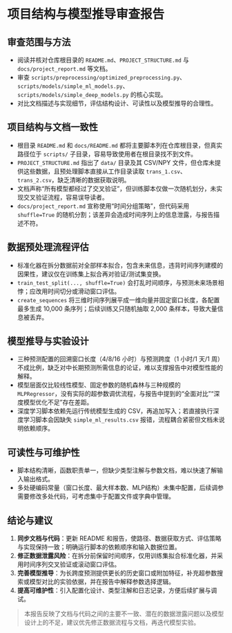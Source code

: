 # 项目结构与模型推导审查报告

## 审查范围与方法
- 阅读并核对仓库根目录的 `README.md`、`PROJECT_STRUCTURE.md` 与 `docs/project_report.md` 等文档。
- 审查 `scripts/preprocessing/optimized_preprocessing.py`、`scripts/models/simple_ml_models.py`、`scripts/models/simple_deep_models.py` 的核心实现。
- 对比文档描述与实现细节，评估结构设计、可读性以及模型推导的合理性。

## 项目结构与文档一致性
- 根目录 `README.md` 和 `docs/README.md` 都将主要脚本列在仓库根目录，但真实路径位于 `scripts/` 子目录，容易导致使用者在根目录找不到文件。
- `PROJECT_STRUCTURE.md` 指出了 `data/` 目录及其 CSV/NPY 文件，但仓库未提供这些数据，且预处理脚本直接从工作目录读取 `trans_1.csv`、`trans_2.csv`，缺乏清晰的数据获取说明。
- 文档声称“所有模型都经过了交叉验证”，但训练脚本仅做一次随机划分，未实现交叉验证流程，容易误导读者。
- `docs/project_report.md` 宣称使用“时间分组策略”，但代码采用 `shuffle=True` 的随机分割；该差异会造成时间序列上的信息泄露，与报告描述不符。

## 数据预处理流程评估
- 标准化器在拆分数据前对全部样本拟合，包含未来信息，违背时间序列建模的因果性，建议仅在训练集上拟合再对验证/测试集变换。
- `train_test_split(..., shuffle=True)` 会打乱时间顺序，与预测未来场景相悖；应改用时间切分或滑动窗口评估。
- `create_sequences` 将三维时间序列展平成一维向量并固定窗口长度，各配置最多生成 10,000 条序列；后续训练又只随机抽取 2,000 条样本，导致大量信息被丢弃。

## 模型推导与实验设计
- 三种预测配置的回溯窗口长度（4/8/16 小时）与预测跨度（1 小时/1 天/1 周）不成比例，缺乏对中长期预测所需信息的论证，难以支撑报告中对模型性能的解释。
- 模型层面仅比较线性模型、固定参数的随机森林与三种规模的 `MLPRegressor`，没有实际的超参数调优流程，与报告中提到的“全面对比”“深度模型优化不足”存在差距。
- 深度学习脚本依赖先运行传统模型生成的 CSV，再追加写入；若直接执行深度学习脚本会因缺失 `simple_ml_results.csv` 报错，流程耦合紧密但文档未说明依赖顺序。

## 可读性与可维护性
- 脚本结构清晰，函数职责单一，但缺少类型注解与参数文档，难以快速了解输入输出格式。
- 多处硬编码常量（窗口长度、最大样本数、MLP结构）未集中配置，后续调参需要修改多处代码，可考虑集中于配置文件或字典中管理。

## 结论与建议
1. **同步文档与代码**：更新 README 和报告，使路径、数据获取方式、评估策略与实现保持一致；明确运行脚本的依赖顺序和输入数据位置。
2. **修正数据泄露风险**：在拆分前保留时间顺序，仅用训练集拟合标准化器，并采用时间序列交叉验证或滚动窗口评估。
3. **完善模型推导**：为长跨度预测提供更长的历史窗口或附加特征，补充超参数搜索或模型对比的实验依据，并在报告中解释参数选择逻辑。
4. **提高可维护性**：引入配置化设计、类型注解和日志记录，方便后续扩展与调试。

> 本报告反映了文档与代码之间的主要不一致、潜在的数据泄露问题以及模型设计上的不足，建议优先修正数据流程与文档，再迭代模型实验。
